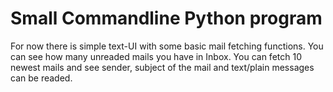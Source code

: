 # Small Commandline Python program

For now there is simple text-UI with some basic mail fetching functions.
You can see how many unreaded mails you have in Inbox.
You can fetch 10 newest mails and see sender, subject of the mail and text/plain messages can be readed.

